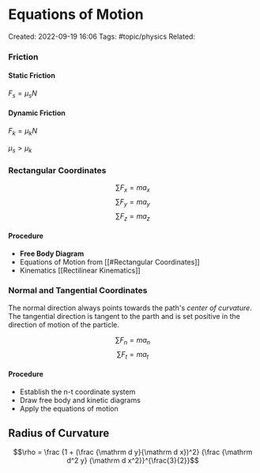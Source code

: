 # Equations of Motion
Created: 2022-09-19 16:06
Tags: #topic/physics
Related: 

### Friction
#### Static Friction
$F_s = \mu_sN$

#### Dynamic Friction
$F_k = \mu_kN$

$\mu_s > \mu_k$

### Rectangular Coordinates
$$\sum F_x = ma_x$$
$$\sum F_y = ma_y$$
$$\sum F_z = ma_z$$


#### Procedure
- **Free Body Diagram**
- Equations of Motion from [[#Rectangular Coordinates]]
- Kinematics [[Rectilinear Kinematics]]

### Normal and Tangential Coordinates
The normal direction always points towards the path's *center of curvature*.
The tangential direction is tangent to the parth and is set positive in the direction of motion of the particle.

$$\sum F_n = ma_n$$
$$\sum F_t = ma_t$$

#### Procedure
- Establish the n-t coordinate system
- Draw free body and kinetic diagrams
- Apply the equations of motion

## Radius of Curvature
$$\rho = \frac {1 + (\frac {\mathrm d y}{\mathrm d x})^2} {\frac {\mathrm d^2 y} {\mathrm d x^2}}^{\frac{3}{2}}$$
